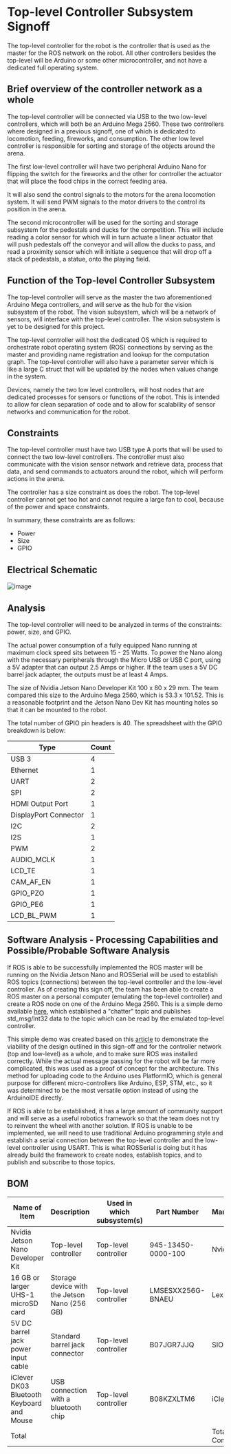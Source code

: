 # Top-level Controller Subsystem Signoff

The top-level controller for the robot is the controller that is used as the master for the ROS network on the robot. All other controllers besides the top-level will be Arduino or some other microcontroller, and not have a dedicated full operating system.

## Brief overview of the controller network as a whole

The top-level controller will be connected via USB to the two low-level controllers, which will both be an Arduino Mega 2560. These two controllers where designed in a previous signoff, one of which is dedicated to locomotion, feeding, fireworks, and consumption. The other low level controller is responsible for sorting and storage of the objects around the arena. 

The first low-level controller will have two peripheral Arduino Nano for flipping the switch for the fireworks and the other for controller the actuator that will place the food chips in the correct feeding area. 

It will also send the control signals to the motors for the arena locomotion system. It will send PWM signals to the motor drivers to the control its position in the arena. 

The second microcontroller will be used for the sorting and storage subsystem for the pedestals and ducks for the competition. This will include reading a color sensor for which will in turn actuate a linear actuator that will push pedestals off the conveyor and will allow the ducks to pass, and read a proximity sensor which will initiate a sequence that will drop off a stack of pedestals, a statue, onto the playing field. 

## Function of the Top-level Controller Subsystem

The top-level controller will serve as the master the two aforementioned Arduino Mega controllers, and will serve as the hub for the vision subsystem of the robot. The vision subsystem, which will be a network of sensors, will interface with the top-level controller. The vision subsystem is yet to be designed for this project. 

The top-level controller will host the dedicated OS which is required to orchestrate robot operating system (ROS) connections by serving as the master and providing name registration and lookup for the computation graph. The top-level controller will also have a parameter server which is like a large C struct that will be updated by the nodes when values change in the system. 

Devices, namely the two low level controllers, will host nodes that are dedicated processes for sensors or functions of the robot. This is intended to allow for clean separation of code and to allow for scalability of sensor networks and communication for the robot. 

## Constraints

The top-level controller must have two USB type A ports that will be used to connect the two low-level controllers. The controller must also communicate with the vision sensor network and retrieve data, process that data, and send commands to actuators around the robot, which will perform actions in the arena.

The controller has a size constraint as does the robot. The top-level controller cannot get too hot and cannot require a large fan to cool, because of the power and space constraints. 

In summary, these constraints are as follows:
- Power
- Size
- GPIO

## Electrical Schematic

![image](https://user-images.githubusercontent.com/112424739/213819382-0b3b04ac-6564-4466-a17c-074a57101b0d.png)

## Analysis

The top-level controller will need to be analyzed in terms of the constraints: power, size, and GPIO. 

The actual power consumption of a fully equipped Nano running at maximum clock speed sits between 15 - 25 Watts. To power the Nano along with the necessary peripherals through the Micro USB or USB C port, using a 5V adapter that can output 2.5 Amps or higher. If the team uses a 5V DC barrel jack adapter, the outputs must be at least 4 Amps.

The size of Nvidia Jetson Nano Developer Kit 100 x 80 x 29 mm. The team compared this size to the Arduino Mega 2560, which is 53.3 x 101.52. This is a reasonable footprint and the Jetson Nano Dev Kit has mounting holes so that it can be mounted to the robot. 

The total number of GPIO pin headers is 40. The spreadsheet with the GPIO breakdown is below: 

| Type                  | Count |
|-----------------------|-------|
| USB 3                 | 4     |
| Ethernet              | 1     |
| UART                  | 2     |
| SPI                   | 2     |
| HDMI Output Port      | 1     |
| DisplayPort Connector | 1     |
| I2C                   | 2     |
| I2S                   | 1     |
| PWM                   | 2     |
| AUDIO_MCLK            | 1     |
| LCD_TE                | 1     |
| CAM_AF_EN             | 1     |
| GPIO_PZO              | 1     |
| GPIO_PE6              | 1     |
| LCD_BL_PWM            | 1     |

## Software Analysis - Processing Capabilities and Possible/Probable Software Analysis

If ROS is able to be successfully implemented the ROS master will be running on the Nvidia Jetson Nano and ROSSerial will be used to establish ROS topics (connections) between the top-level controller and the low-level controller. As of creating this sign off, the team has been able to create a ROS master on a personal computer (emulating the top-level controller) and create a ROS node on one of the Arduino Mega 2560. This is a simple demo available [here](https://github.com/nathan-gardner/CapstoneRepo/tree/main/Software/demo/Test_ROSSerial), which established a "chatter" topic and publishes std_msg/Int32 data to the topic which can be read by the emulated top-level controller.

This simple demo was created based on this [article](https://sites.duke.edu/memscapstone/using-rosserial-to-setup-a-ros-node-on-a-teensy/) to demonstrate the viability of the design outlined in this sign-off and for the controller network (top and low-level) as a whole, and to make sure ROS was installed correctly. While the actual message passing for the robot will be far more complicated, this was used as a proof of concept for the architecture. This method for uploading code to the Arduino uses PlatformIO, which is general purpose for different micro-controllers like Arduino, ESP, STM, etc., so it was determined to be the most versatile option instead of using the ArduinoIDE directly.  

If ROS is able to be established, it has a large amount of community support and will serve as a useful robotics framework so that the team does not try to reinvent the wheel with another solution. If ROS is unable to be implemented, we will need to use traditional Arduino programming style and establish a serial connection between the top-level controller and the low-level controller using USART. This is what ROSSerial is doing but it has already build the framework to create nodes, establish topics, and to publish and subscribe to those topics.

## BOM

| Name of Item                              | Description                                  | Used in which subsystem(s) | Part Number        | Manufacturer     | Quantity | Price      | Total  |
|-------------------------------------------|----------------------------------------------|----------------------------|--------------------|------------------|----------|------------|--------|
| Nvidia Jetson Nano Developer Kit                       | Top-level controller                         | Top-level controller       | 945-13450-0000-100 | Nvidia           | 1        | 149.99     | 149.99 |
| 16 GB or larger UHS-1 microSD card        | Storage device with the Jetson Nano (256 GB) | Top-level controller       | LMSESXX256G-BNAEU  | Lexar            | 1        | 24.99      | 24.99  |
| 5V DC barrel jack power input cable       | Standard barrel jack connector               | Top-level controller       | B07JGR7JJQ         | SIOCEN           | 1        | 9.99       | 9.99   |
| iClever DK03 Bluetooth Keyboard and Mouse | USB connection with a bluetooth chip         | Top-level controller       | B08KZXLTM6         | iClever          | 1        | 39.99      | 39.99  |
| Total                                     |                                              |                            |                    | Total Components | 4        | Total Cost | 224.96 |
